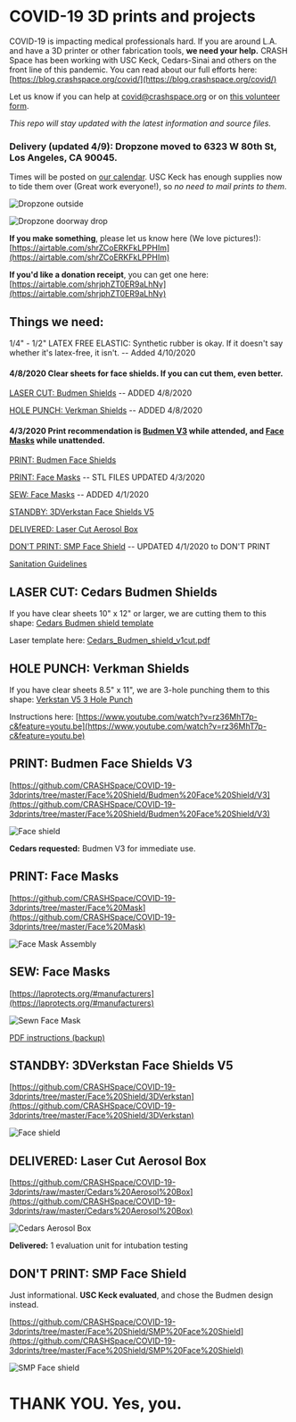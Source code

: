 # COVID-19 3D prints and projects

COVID-19 is impacting medical professionals hard. If you are around L.A. and have a 3D printer or other fabrication tools, **we need your help.** CRASH Space has been working with USC Keck, Cedars-Sinai and others on the front line of this pandemic. You can read about our full efforts here: [https://blog.crashspace.org/covid/](https://blog.crashspace.org/covid/)

Let us know if you can help at covid@crashspace.org or on [this volunteer form](https://docs.google.com/forms/d/e/1FAIpQLSczant_0pGT0tIEJhOTPQsQpFoTAtQAkubEGK8ArdoSDPgAVQ/viewform).

*This repo will stay updated with the latest information and source files.*

### **Delivery (updated 4/9):** Dropzone moved to 6323 W 80th St, Los Angeles, CA 90045.
Times will be posted on [our calendar](https://calendar.google.com/calendar/embed?src=crashspacela@gmail.com&ctz=America/Los_Angeles). USC Keck has enough supplies now to tide them over (Great work everyone!), so *no need to mail prints to them*.

![Dropzone outside](https://raw.githubusercontent.com/CRASHSpace/COVID-19-3dprints/master/images/Dropzone_Outside.jpg)

![Dropzone doorway drop](https://raw.githubusercontent.com/CRASHSpace/COVID-19-3dprints/master/images/Dropzone_Doorway.jpg)

**If you make something**, please let us know here (We love pictures!): [https://airtable.com/shrZCoERKFkLPPHIm](https://airtable.com/shrZCoERKFkLPPHIm)

**If you'd like a donation receipt**, you can get one here: [https://airtable.com/shrjphZT0ER9aLhNy](https://airtable.com/shrjphZT0ER9aLhNy)

## Things we need:
1/4" - 1/2" LATEX FREE ELASTIC: Synthetic rubber is okay. If it doesn't say whether it's latex-free, it isn't. -- Added 4/10/2020

#### 4/8/2020 Clear sheets for face shields. If you can cut them, even better.
[LASER CUT: Budmen Shields](#laser-cut-cedars-budmen-shields) -- ADDED 4/8/2020

[HOLE PUNCH: Verkman Shields](#hole-punch-verkman-shields) -- ADDED 4/8/2020

#### 4/3/2020 Print recommendation is [Budmen V3](#priority-budmen-face-shields-v3) while attended, and [Face Masks](#print-face-masks) while unattended.
[PRINT: Budmen Face Shields ](#print-budmen-face-shields-v3)

[PRINT: Face Masks](#print-face-masks) -- STL FILES UPDATED 4/3/2020

[SEW: Face Masks](#sew-face-masks) -- ADDED 4/1/2020

[STANDBY: 3DVerkstan Face Shields V5](#standby-3dverkstan-face-shields-v5)

[DELIVERED: Laser Cut Aerosol Box](#delivered-laser-cut-aerosol-box)

[DON'T PRINT: SMP Face Shield](#dont-print-smp-face-shield) -- UPDATED 4/1/2020 to DON'T PRINT

[Sanitation Guidelines](https://github.com/CRASHSpace/COVID-19-3dprints/tree/master/Sanitation%20Guidelines_20200329.pdf)

## LASER CUT: Cedars Budmen Shields
If you have clear sheets 10" x 12" or larger, we are cutting them to this shape: [Cedars Budmen shield template](https://github.com/CRASHSpace/COVID-19-3dprints/raw/master/Face%20Shield/Budmen%20Face%20Shield/V3/polysheet-templates/Cedars_Budmen_shield_v1.pdf)

Laser template here: [Cedars_Budmen_shield_v1cut.pdf](https://github.com/CRASHSpace/COVID-19-3dprints/raw/master/Face%20Shield/Budmen%20Face%20Shield/V3/polysheet-templates/Cedars_Budmen_shield_v1cut.pdf)

## HOLE PUNCH: Verkman Shields
If you have clear sheets 8.5" x 11", we are 3-hole punching them to this shape: [Verkstan V5 3 Hole Punch](https://github.com/CRASHSpace/COVID-19-3dprints/raw/master/Face%20Shield/3DVerkstan/Verkstan-3HolePunch-CRASHSpaceMod.pdf)

Instructions here: [https://www.youtube.com/watch?v=rz36MhT7p-c&feature=youtu.be](https://www.youtube.com/watch?v=rz36MhT7p-c&feature=youtu.be)


## PRINT: Budmen Face Shields V3
[https://github.com/CRASHSpace/COVID-19-3dprints/tree/master/Face%20Shield/Budmen%20Face%20Shield/V3](https://github.com/CRASHSpace/COVID-19-3dprints/tree/master/Face%20Shield/Budmen%20Face%20Shield/V3)

![Face shield](https://raw.githubusercontent.com/CRASHSpace/COVID-19-3dprints/master/images/budmenfaceshieldv3_small.jpg)

**Cedars requested:** Budmen V3 for immediate use.

## PRINT: Face Masks
[https://github.com/CRASHSpace/COVID-19-3dprints/tree/master/Face%20Mask](https://github.com/CRASHSpace/COVID-19-3dprints/tree/master/Face%20Mask)

![Face Mask Assembly](https://raw.githubusercontent.com/CRASHSpace/COVID-19-3dprints/master/images/facemask_USCV2-render_small.png)

## SEW: Face Masks
[https://laprotects.org/#manufacturers](https://laprotects.org/#manufacturers)

![Sewn Face Mask](https://raw.githubusercontent.com/CRASHSpace/COVID-19-3dprints/master/images/sewnFacemask.jpg)

[PDF instructions (backup)](https://github.com/CRASHSpace/COVID-19-3dprints/tree/master/Sewn%20Face%20Mask/COVID_Mask-Manufacturer-Packet.pdf)

## STANDBY: 3DVerkstan Face Shields V5
[https://github.com/CRASHSpace/COVID-19-3dprints/tree/master/Face%20Shield/3DVerkstan](https://github.com/CRASHSpace/COVID-19-3dprints/tree/master/Face%20Shield/3DVerkstan)

![Face shield](https://raw.githubusercontent.com/CRASHSpace/COVID-19-3dprints/master/images/faceshield_3DVerkstanV5_small.jpg)

## DELIVERED: Laser Cut Aerosol Box
[https://github.com/CRASHSpace/COVID-19-3dprints/raw/master/Cedars%20Aerosol%20Box](https://github.com/CRASHSpace/COVID-19-3dprints/raw/master/Cedars%20Aerosol%20Box)

![Cedars Aerosol Box](https://raw.githubusercontent.com/CRASHSpace/COVID-19-3dprints/master/images/aerosolbox-inField_small.jpg)

**Delivered:** 1 evaluation unit for intubation testing

## DON'T PRINT: SMP Face Shield
Just informational. **USC Keck evaluated**, and chose the Budmen design instead.

[https://github.com/CRASHSpace/COVID-19-3dprints/tree/master/Face%20Shield/SMP%20Face%20Shield](https://github.com/CRASHSpace/COVID-19-3dprints/tree/master/Face%20Shield/SMP%20Face%20Shield)

![SMP Face shield](https://raw.githubusercontent.com/CRASHSpace/COVID-19-3dprints/master/images/faceshield_USCV3-render_small.png)

# THANK YOU. Yes, you.